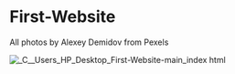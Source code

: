 # First-Website
All photos by Alexey Demidov from Pexels

![_C__Users_HP_Desktop_First-Website-main_index html](https://user-images.githubusercontent.com/96793613/173365353-3e02ec39-9ebc-4305-9211-3c1d956dcc9d.png)
